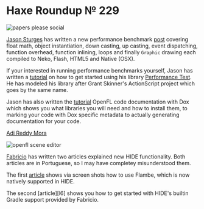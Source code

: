 [_template]: ../templates/roundup.html
[date]: / "2014-12-13 13:25:00"
[modified]: / "2014-12-13 15:10:00"
[published]: / "2014-12-13 13:25:00"
[“”]: a ""
# Haxe Roundup № 229

![papers please social](/img/229/papers.jpg "Papers, Please on iOS by @dukope")

[Jason Sturges][tw1] has written a new performance benchmark [post][l1] covering
float math, object instantiation, down casting, up casting, event dispatching, 
function overhead, function inlining, loops and finally `Graphic` drawing each compiled
to Neko, Flash, HTML5 and Native (OSX).

If your interested in running performance benchmarks yourself, Jason has written
a [tutorial][l2] on how to get started using his library [Performance Test][l3]. He
has modeled his library after Grant Skinner's ActionScript project which goes by the
same name.

Jason has also written the [tutorial][l4] OpenFL code documentation with Dox which 
shows you what libraries you will need and how to install them, to marking your code
with Dox specific metadata to actually generating documentation for your code.

[Adi Reddy Mora][tw2]

![openfl scene editor](/img/229/editor.png "An in-progress OpenFL 2D scene editir by @dmitryhryppa")

[Fabricio][gh1] has written two articles explained new HIDE functionality. Both articles
are in Portuguese, so I may have completey misunderstood them.

The first [article][l5] shows via screen shots how to use Flambe, which is now 
natively supported in HIDE.

The second [article][l6] shows you how to get started with HIDE's builtin Gradle support
provided by Fabricio.

[gh1]: https://github.com/Espigah "@Espigah on GitHub"

[tw2]: https://twitter.com/adireddy "@adireddy on Twitter"
[tw1]: https://twitter.com/jasonsturges "@jasonsturges on Twitter"
	
[l5]: https://fabriciodezain.wordpress.com/2014/12/10/haxe-hide-flambe-v1-5/ "Adding Flambe Support to HIDE"
[l4]: http://jasonsturges.com/2014/12/07/openfl-haxe-code-documentation-with-dox/ "OpenFL Haxe code documentation with Dox"
[l3]: https://github.com/jasonsturges/openfl-haxe-performance-test "Haxe OpenFL Performance Test on GitHub"
[l2]: http://jasonsturges.com/2014/12/10/openfl-haxe-performance-benchmark-project-at-github/ "OpenFL Haxe Performance Benchmark Project at GitHub"
[l1]: http://jasonsturges.com/2014/12/11/openfl-haxe-performance-benchmarks/ "OpenFL Haxe Performance Benchmarks"